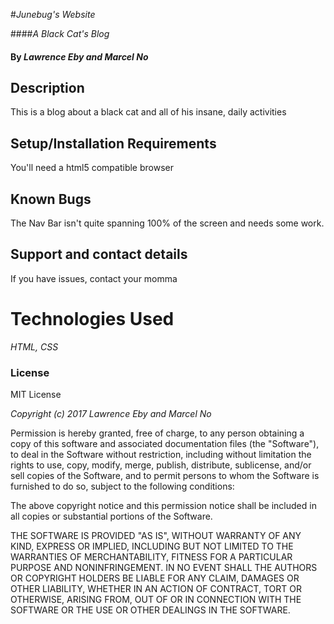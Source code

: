 #_Junebug's Website_

####_A Black Cat's Blog_

#### By _**Lawrence Eby and Marcel No**_

## Description

This is a blog about a black cat and all of his insane, daily activities

## Setup/Installation Requirements

You'll need a html5 compatible browser

## Known Bugs

The Nav Bar isn't quite spanning 100% of the screen and needs some work.

## Support and contact details

If you have issues, contact your momma

# Technologies Used

_HTML, CSS_

### License

MIT License

_Copyright (c) 2017 Lawrence Eby and Marcel No_

Permission is hereby granted, free of charge, to any person obtaining a copy
of this software and associated documentation files (the "Software"), to deal
in the Software without restriction, including without limitation the rights
to use, copy, modify, merge, publish, distribute, sublicense, and/or sell
copies of the Software, and to permit persons to whom the Software is
furnished to do so, subject to the following conditions:

The above copyright notice and this permission notice shall be included in all
copies or substantial portions of the Software.

THE SOFTWARE IS PROVIDED "AS IS", WITHOUT WARRANTY OF ANY KIND, EXPRESS OR
IMPLIED, INCLUDING BUT NOT LIMITED TO THE WARRANTIES OF MERCHANTABILITY,
FITNESS FOR A PARTICULAR PURPOSE AND NONINFRINGEMENT. IN NO EVENT SHALL THE
AUTHORS OR COPYRIGHT HOLDERS BE LIABLE FOR ANY CLAIM, DAMAGES OR OTHER
LIABILITY, WHETHER IN AN ACTION OF CONTRACT, TORT OR OTHERWISE, ARISING FROM,
OUT OF OR IN CONNECTION WITH THE SOFTWARE OR THE USE OR OTHER DEALINGS IN THE
SOFTWARE.
